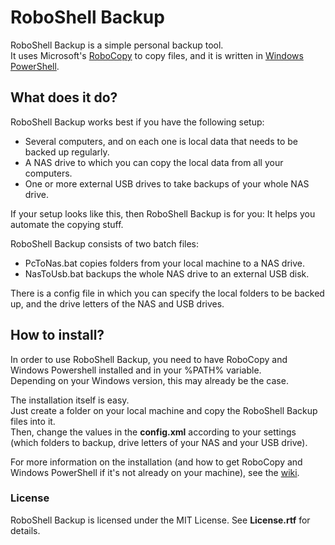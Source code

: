 # RoboShell Backup

RoboShell Backup is a simple personal backup tool.  
It uses Microsoft's [RoboCopy](http://en.wikipedia.org/wiki/Robocopy) to copy files, and it is written in [Windows PowerShell](http://en.wikipedia.org/wiki/Windows_PowerShell).

## What does it do?

RoboShell Backup works best if you have the following setup:

- Several computers, and on each one is local data that needs to be backed up regularly.
- A NAS drive to which you can copy the local data from all your computers.
- One or more external USB drives to take backups of your whole NAS drive.

If your setup looks like this, then RoboShell Backup is for you: It helps you automate the copying stuff.

RoboShell Backup consists of two batch files:

- PcToNas.bat copies folders from your local machine to a NAS drive.
- NasToUsb.bat backups the whole NAS drive to an external USB disk.

There is a config file in which you can specify the local folders to be backed up, and the drive letters of the NAS and USB drives.

## How to install?

In order to use RoboShell Backup, you need to have RoboCopy and Windows Powershell installed and in your %PATH% variable.  
Depending on your Windows version, this may already be the case.

The installation itself is easy.  
Just create a folder on your local machine and copy the RoboShell Backup files into it.  
Then, change the values in the **config.xml** according to your settings (which folders to backup, drive letters of your NAS and your USB drive).

For more information on the installation (and how to get RoboCopy and Windows PowerShell if it's not already on your machine), see the [wiki](https://bitbucket.org/christianspecht/roboshell-backup/wiki/Install).

### License

RoboShell Backup is licensed under the MIT License. See **License.rtf** for details.